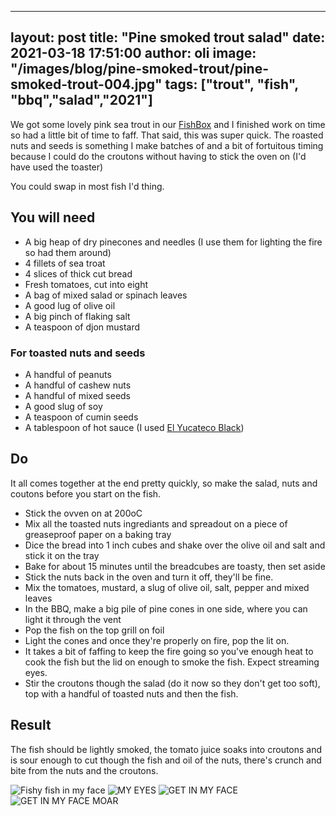 
---
layout: post
title:  "Pine smoked trout salad"
date:   2021-03-18 17:51:00
author: oli
image: "/images/blog/pine-smoked-trout/pine-smoked-trout-004.jpg"
tags: ["trout", "fish", "bbq","salad","2021"]
---

We got some lovely pink sea trout in our [FishBox](https://www.fishbox.co.uk/) and I finished work on time so had a little bit of time to faff.  That said, this was super quick.  The roasted nuts and seeds is something I make batches of and a bit of fortuitous timing because I could do the croutons without having to stick the oven on (I'd have used the toaster)

You could swap in most fish I'd thing.

## You will need

* A big heap of dry pinecones and needles (I use them for lighting the fire so had them around)
* 4 fillets of sea troat
* 4 slices of thick cut bread
* Fresh tomatoes, cut into eight
* A bag of mixed salad or spinach leaves
* A good lug of olive oil
* A big pinch of flaking salt
* A teaspoon of djon mustard

### For toasted nuts and seeds

* A handful of peanuts
* A handful of cashew nuts
* A handful of mixed seeds
* A good slug of soy
* A teaspoon of cumin seeds
* A tablespoon of hot sauce (I used [El Yucateco Black](https://www.amazon.co.uk/El-Yucateco-Black-Reserve-120ml/dp/B00OV4VVD6?&linkCode=ll1&tag=hhkudac-21&linkId=d27f01c8dfcbd39805c28889fd51ab5f&language=en_GB&ref_=as_li_ss_tl))



## Do

It all comes together at the end pretty quickly, so make the salad, nuts and coutons before you start on the fish.

* Stick the ovven on at 200oC
* Mix all the toasted nuts ingrediants and spreadout on a piece of greaseproof paper on a baking tray
* Dice the bread into 1 inch cubes and shake over the olive oil and salt and stick it on the tray
* Bake for about 15 minutes until the breadcubes are toasty, then set aside
* Stick the nuts back in the oven and turn it off, they'll be fine.
* Mix the tomatoes, mustard, a slug of olive oil, salt, pepper and mixed leaves
* In the BBQ, make a big pile of pine cones in one side, where you can light it through the vent
* Pop the fish on the top grill on foil
* Light the cones and once they're properly on fire, pop the lit on.
* It takes a bit of faffing to keep the fire going so you've enough heat to cook the fish but the lid on enough to smoke the fish.  Expect streaming eyes.
* Stir the croutons though the salad (do it now so they don't get too soft), top with a handful of toasted nuts and then the fish.



## Result

The fish should be lightly smoked, the tomato juice soaks into croutons and is sour enough to cut though the fish and oil of the nuts, there's crunch and bite from the nuts and the croutons.

![Fishy fish in my face](/images/blog/pine-smoked-trout/pine-smoked-trout-001.jpg)
![MY EYES](/images/blog/pine-smoked-trout/pine-smoked-trout-002.jpg)
![GET IN MY FACE](/images/blog/pine-smoked-trout/pine-smoked-trout-003.jpg)
![GET IN MY FACE MOAR](/images/blog/pine-smoked-trout/pine-smoked-trout-004.jpg)
